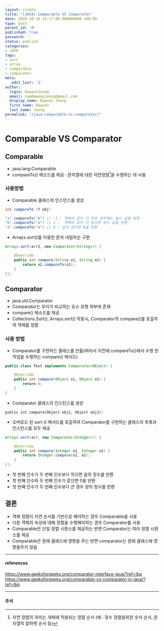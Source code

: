```yaml
---
layout: single
title: "[JAVA] Comparable VS Comparator"
date: 2020-10-18 23:17:00.000000000 +09:00
type: post
parent_id: '0'
published: true
password: ''
status: publish
categories:
- JAVA
tags:
- sort
- array
- comparable
- comparator
meta:
  _edit_last: '2'
author:
  login: DawoonJeong
  email: iamdawoonjeong@gmail.com
  display_name: Dawoon Jeong
  first_name: Dawoon
  last_name: Jeong
permalink: "/java-comparable-vs-comparator/"
---
```

# Comparable VS Comparator

## Comparable
- java.lang.Comparable
- compareTo() 메소드를 제공 : 문자열에 대한 자연정렬[^1]을 수행하는 데 사용

### 사용방법

- Comparable 클래스의 인스턴스를 생성

```java
int compareTo (T obj)

"a".compareTo("b") // -1 : 객체의 값이 더 작은 경우에는 음수 값을 반환
"b".compareTo("a") // 1 :  객체의 값이 더 높으면 양수 값을 반환
"a".compareTo("a") // 0 : 값이 같으면 0을 반환
```

- Arrays.sort()를 이용한 문자 내림차순 구현  

```java
Arrays.sort(arr2, new Comparator<String>() {

    @Override
    public int compare(String o1, String o2) {
        return o2.compareTo(o1);
    }
});
```

## Comparator
- java.util.Comparator
- Comparator는 우리가 비교하는 요소 유형 외부에 존재
- compare() 메소드를 제공
- Collections.Sort(), Arrays.sort() 작동시, Comparator의 compare()를 호출하여 객체를 정렬

### 사용 방법

- Comparator를 구현하는 클래스를 만듦(따라서 이전에 compareTo()에서 수행 한 작업을 수행하는 compare() 메서드)

```java
public class Test implements Comparator<Object> {

    @Override
    public int compare(Object o1, Object o2) {
        return 0;
    }
}
```

- Comparator 클래스의 인스턴스를 생성

```
public int compare(Object obj1, Object obj2):
```

- 오버로드 된 sort () 메서드를 호출하여 Comparator를 구현하는 클래스의 목록과 인스턴스를 모두 제공

```java
Arrays.sort(arr, new Comparator<Integer>() {

    @Override
    public int compare(Integer o1, Integer o2) {
        return Integer.compare(o2, o1);
    }
});
```

- 첫 번째 인수가 두 번째 인수보다 작으면 음의 정수를 반환
- 첫 번째 인수와 두 번째 인수가 같으면 0을 반환
- 첫 번째 인수가 두 번째 인수보다 큰 경우 양의 정수를 반환



## 결론

- 객체 정렬이 자연 순서를 기반으로 해야하는 경우 Comparable을 사용
- 다른 객체의 속성에 대해 정렬을 수행해야하는 경우 Comparator를 사용
- Comparable은 단일 정렬 시퀀스를 제공하는 반면 Comparator는 여러 정렬 시퀀스를 제공
- Comparable은 원래 클래스에 영향을 주는 반면 comparator는 원래 클래스에 영향을주지 않음


---

#### references
<https://www.geeksforgeeks.org/comparator-interface-java/?ref=lbp>  
<https://www.geeksforgeeks.org/comparable-vs-comparator-in-java/?ref=lbp>



---

#### 주석

[^1]: 자연 정렬의 의미는 개체에 적용되는 정렬 순서 (예 : 정수 정렬을위한 숫자 순서, 문자열의 알파벳 순서 등)
